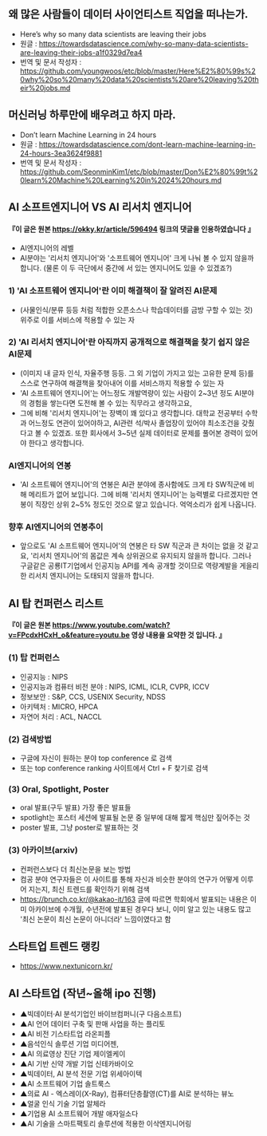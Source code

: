
## 왜 많은 사람들이 데이터 사이언티스트 직업을 떠나는가.
- Here’s why so many data scientists are leaving their jobs
- 원글 : https://towardsdatascience.com/why-so-many-data-scientists-are-leaving-their-jobs-a1f0329d7ea4
- 번역 및 문서 작성자 : https://github.com/youngwoos/etc/blob/master/Here%E2%80%99s%20why%20so%20many%20data%20scientists%20are%20leaving%20their%20jobs.md   

## 머신러닝 하루만에 배우려고 하지 마라. 
- Don’t learn Machine Learning in 24 hours
- 원글 : https://towardsdatascience.com/dont-learn-machine-learning-in-24-hours-3ea3624f9881
- 번역 및 문서 작성자 : https://github.com/SeonminKim1/etc/blob/master/Don%E2%80%99t%20learn%20Machine%20Learning%20in%2024%20hours.md   

## AI 소프트엔지니어 VS AI 리서치 엔지니어
#### 『이 글은 원본 https://okky.kr/article/596494 링크의 댓글을 인용하였습니다 』
- AI엔지니어의 레벨
- AI분야는 '리서치 엔지니어'와 '소프트웨어 엔지니어' 크게 나눠 볼 수 있지 않을까 합니다. (물론 이 두 극단에서 중간에 서 있는 엔지니어도 있을 수 있겠죠?)

### 1) 'AI 소프트웨어 엔지니어'란 이미 해결책이 잘 알려진 AI문제
- (사물인식/분류 등등 처럼 적합한 오픈소스나 학습데이터를 금방 구할 수 있는 것) 위주로 이를 서비스에 적용할 수 있는 자

### 2) 'AI 리서치 엔지니어'란 아직까지 공개적으로 해결책을 찾기 쉽지 않은 AI문제 
- (이미지 내 글자 인식, 자율주행 등등. 그 외 기업이 가지고 있는 고유한 문제 등)를 스스로 연구하여 해결책을 찾아내어 이를 서비스까지 적용할 수 있는 자
- 'AI 소프트웨어 엔지니어'는 어느정도 개발역량이 있는 사람이 2~3년 정도 AI분야의 경험을 쌓는다면 도전해 볼 수 있는 직무라고 생각하고요, 
- 그에 비해 '리서치 엔지니어'는 장벽이 꽤 있다고 생각합니다.  대학교 전공부터 수학과 어느정도 연관이 있어야하고, AI관련 석/박사 졸업장이 있어야 최소조건을 갖췄다고 볼 수 있겠죠. 또한 회사에서 3~5년 실제 데이터로 문제를 풀어본 경력이 있어야 한다고 생각합니다.

### AI엔지니어의 연봉
- 'AI 소프트웨어 엔지니어'의 연봉은 AI관 분야에 종사함에도 크게 타 SW직군에 비해 메리트가 없어 보입니다. 그에 비해 '리서치 엔지니어'는 능력별로 다르겠지만 연봉이 직장인 상위 2~5% 정도인 것으로 알고 있습니다. 억억소리가 쉽게 나옵니다.

### 향후 AI엔지니어의 연봉추이
- 앞으로도 'AI 소프트웨어 엔지니어'의 연봉은 타 SW 직군과 큰 차이는 없을 것 같고요, '리서치 엔지니어'의 몸값은 계속 상위권으로 유지되지 않을까 합니다. 그러나 구글같은 공룡IT기업에서 인공지능 API를 계속 공개할 것이므로 역량계발을 게을리 한 리서치 엔지니어는 도태되지 않을까 합니다.

## AI 탑 컨퍼런스 리스트
#### 『이 글은 원본 https://www.youtube.com/watch?v=FPcdxHCxH_o&feature=youtu.be 영상 내용을 요약한 것 입니다. 』

### (1) 탑 컨퍼런스
- 인공지능 : NIPS 
- 인공지능과 컴퓨터 비전 분야 : NIPS, ICML, ICLR, CVPR, ICCV
- 정보보안 : S&P, CCS, USENIX Security, NDSS
- 아키텍처 : MICRO, HPCA
- 자연어 처리 : ACL, NACCL

### (2) 검색방법 
- 구글에 자신이 원하는 분야 top conference 로 검색
- 또는 top conference ranking 사이트에서 Ctrl + F 찾기로 검색

### (3) Oral, Spotlight, Poster
- oral 발표(구두 발표) 가장 좋은 발표들
- spotlight는 포스터 세션에 발표될 논문 중 일부에 대해 짧게 핵심만 짚어주는 것
- poster 발표, 그냥 poster로 발표하는 것

### (3) 아카이브(arxiv)
- 컨퍼런스보다 더 최신논문을 보는 방법 
- 컴공 분야 연구자들은 이 사이트를 통해 자신과 비슷한 분야의 연구가 어떻게 이루어 지는지, 최신 트렌드를 확인하기 위해 검색
- https://brunch.co.kr/@kakao-it/163 글에 따르면 학회에서 발표되는 내용은 이미 아카이브에 수개월, 수년전에 발표된 경우다 보니, 이미 알고 있는 내용도 많고 '최신 논문이 최신 논문이 아니더라' 느낌이였다고 함

## 스타트업 트렌드 랭킹
- https://www.nextunicorn.kr/

## AI 스타트업 (작년~올해 ipo 진행)
- ▲빅데이터·AI 분석기업인 바이브컴퍼니(구 다음소프트)
- ▲AI 언어 데이터 구축 및 판매 사업을 하는 플리토
- ▲AI 비전 기스타트업 라온피플 
- ▲음석인식 솔루션 기업 미디어젠, 
- ▲AI 의료영상 진단 기업 제이엘케이 
- ▲AI 기반 신약 개발 기업 신테카바이오 
- ▲빅데이터, AI 분석 전문 기업 위세아이텍 
- ▲AI 소프트웨어 기업 솔트룩스 
- ▲의료 AI - 엑스레이(X-Ray), 컴퓨터단층촬영(CT)를 AI로 분석하는 뷰노
- ▲얼굴 인식 기술 기업 알체라
- ▲기업용 AI 소프트웨어 개발 애자일소다
- ▲AI 기술을 스마트팩토리 솔루션에 적용한 이삭엔지니어링